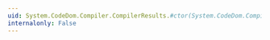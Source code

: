 ```yaml
---
uid: System.CodeDom.Compiler.CompilerResults.#ctor(System.CodeDom.Compiler.TempFileCollection)
internalonly: False
---
```

